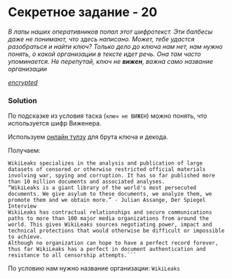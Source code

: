 # Секретное задание - 20
_В лапы наших оперативников попал этот шифротекст. Эти балбесы даже не понимают, что здесь написано. Может, тебе удастся разобраться и найти ключ? Только дело до ключа нам нет, нам нужно понять, о какой организации в тексте идет речь. Она там часто упоминается. Не перепутай, ключ не **вижен**, важна само название организации_

_[encrypted](encrypted)_

### Solution

По подсказке из условия таска (`ключ не ВИЖЕН`) можно понять, что используется шифр Виженера.

Используем [онлайн тулзу](https://www.guballa.de/vigenere-solver) для брута ключа и декода.

Получаем:
```WikiLeaks is a multi-national media organization and associated library. It was founded by its publisher Julian Assange in 2006.
WikiLeaks specializes in the analysis and publication of large datasets of censored or otherwise restricted official materials involving war, spying and corruption. It has so far published more than 10 million documents and associated analyses.
“WikiLeaks is a giant library of the world's most persecuted documents. We give asylum to these documents, we analyze them, we promote them and we obtain more.” - Julian Assange, Der Spiegel Interview
WikiLeaks has contractual relationships and secure communications paths to more than 100 major media organizations from around the world. This gives WikiLeaks sources negotiating power, impact and technical protections that would otherwise be difficult or impossible to achieve.
Although no organization can hope to have a perfect record forever, thus far WikiLeaks has a perfect in document authentication and resistance to all censorship attempts.```
```

По условию нам нужно название организации: `WikiLeaks`